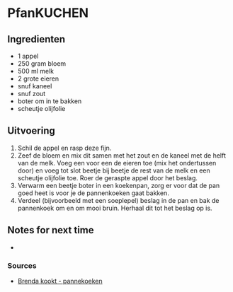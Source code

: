 # PfanKUCHEN



## Ingredienten

* 1 appel
* 250 gram bloem
* 500 ml melk
* 2 grote eieren
* snuf kaneel
* snuf zout
* boter om in te bakken
* scheutje olijfolie


## Uitvoering

1. Schil de appel en rasp deze fijn.
2. Zeef de bloem en mix dit samen met het zout en de kaneel met de helft van de melk. Voeg een voor een de eieren toe (mix het ondertussen door) en voeg tot slot beetje bij beetje de rest van de melk en een scheutje olijfolie toe. Roer de geraspte appel door het beslag.
3. Verwarm een beetje boter in een koekenpan, zorg er voor dat de pan goed heet is voor je de pannenkoeken gaat bakken.
4. Verdeel (bijvoorbeeld met een soeplepel) beslag in de pan en bak de pannenkoek om en om mooi bruin. Herhaal dit tot het beslag op is.


## Notes for next time

*

### Sources

* [Brenda kookt - pannekoeken](https://brendakookt.nl/2015/11/01/pannenkoeken/)